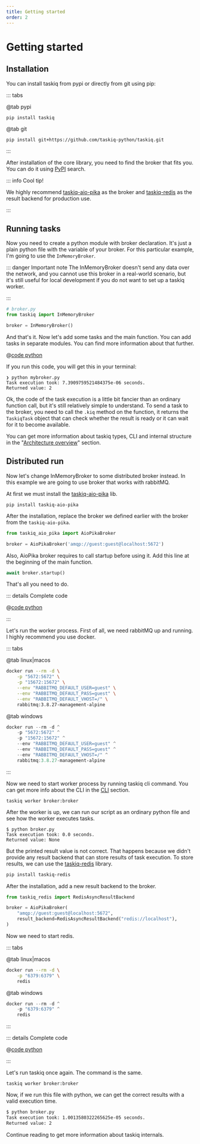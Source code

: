 ```yaml
---
title: Getting started
order: 2
---
```


# Getting started


## Installation

You can install taskiq from pypi or directly from git using pip:


::: tabs

@tab pypi
```bash:no-line-numbers
pip install taskiq
```

@tab git
```bash:no-line-numbers
pip install git+https://github.com/taskiq-python/taskiq.git
```

:::


After installation of the core library, you need to find the broker that fits you. You can do it using [PyPI](https://pypi.org/search/?q=taskiq) search.

::: info Cool tip!

We highly recommend [taskiq-aio-pika](https://pypi.org/project/taskiq-aio-pika/) as the broker and [taskiq-redis](https://pypi.org/project/taskiq-redis/) as the result backend for production use.

:::

## Running tasks

Now you need to create a python module with broker declaration. It's just a plain python file with the variable of your broker. For this particular example, I'm going to use the `InMemoryBroker`.

::: danger Important note
The InMemoryBroker doesn't send any data over the network,
and you cannot use this broker in
a real-world scenario, but it's still useful for
local development if you do not want to
set up a taskiq worker.

:::

```python
# broker.py
from taskiq import InMemoryBroker

broker = InMemoryBroker()
```

And that's it. Now let's add some tasks and the main function. You can add tasks in separate modules. You can find more information about that further.

@[code python](../examples/introduction/inmemory_run.py)

If you run this code, you will get this in your terminal:

```bash:no-line-numbers
❯ python mybroker.py
Task execution took: 7.3909759521484375e-06 seconds.
Returned value: 2
```

Ok, the code of the task execution is a little bit fancier than an ordinary function call, but it's still relatively simple to understand. To send a task to the broker,
you need to call the `.kiq` method on the function,
it returns the `TaskiqTask` object that can check whether the result is ready
or it can wait for it to become available.

You can get more information about taskiq types, CLI and internal structure in the "[Architecture overview](./architecture-overview.md)" section.

## Distributed run

Now let's change InMemoryBroker to some distributed broker instead. In this example we are going to use
broker that works with rabbitMQ.

At first we must install the [taskiq-aio-pika](https://pypi.org/project/taskiq-aio-pika/) lib.

```bash:no-line-numbers
pip install taskiq-aio-pika
```

After the installation, replace the broker we defined earlier with the broker from the `taskiq-aio-pika`.

```python
from taskiq_aio_pika import AioPikaBroker

broker = AioPikaBroker('amqp://guest:guest@localhost:5672')
```
Also, AioPika broker requires to call startup before using it. Add this line at the beginning of the
main function.

```python
await broker.startup()
```

That's all you need to do.

::: details Complete code

@[code python](../examples/introduction/aio_pika_broker.py)

:::


Let's run the worker process. First of all, we need rabbitMQ up and running. I highly recommend you use docker.

::: tabs


@tab linux|macos
```bash
docker run --rm -d \
    -p "5672:5672" \
    -p "15672:15672" \
    --env "RABBITMQ_DEFAULT_USER=guest" \
    --env "RABBITMQ_DEFAULT_PASS=guest" \
    --env "RABBITMQ_DEFAULT_VHOST=/" \
    rabbitmq:3.8.27-management-alpine
```

@tab windows

```powershell
docker run --rm -d ^
    -p "5672:5672" ^
    -p "15672:15672" ^
    --env "RABBITMQ_DEFAULT_USER=guest" ^
    --env "RABBITMQ_DEFAULT_PASS=guest" ^
    --env "RABBITMQ_DEFAULT_VHOST=/" ^
    rabbitmq:3.8.27-management-alpine
```


:::


Now we need to start worker process by running taskiq cli command. You can get more info about the CLI in the [CLI](./cli.md) section.

```bash:no-line-numbers
taskiq worker broker:broker
```

After the worker is up, we can run our script as an ordinary python file and see how the worker executes tasks.

```bash:no-line-numbers
$ python broker.py
Task execution took: 0.0 seconds.
Returned value: None
```

But the printed result value is not correct. That happens because we didn't provide any result backend that can store results
of task execution.
To store results, we can use the [taskiq-redis](https://pypi.org/project/taskiq-redis/) library.

```bash
pip install taskiq-redis
```

After the installation, add a new result backend to the broker.

```python
from taskiq_redis import RedisAsyncResultBackend

broker = AioPikaBroker(
    "amqp://guest:guest@localhost:5672",
    result_backend=RedisAsyncResultBackend("redis://localhost"),
)
```

Now we need to start redis.

::: tabs


@tab linux|macos
```bash
docker run --rm -d \
    -p "6379:6379" \
    redis
```

@tab windows

```powershell
docker run --rm -d ^
    -p "6379:6379" ^
    redis
```


:::


::: details Complete code

@[code python](../examples/introduction/full_example.py)

:::


Let's run taskiq once again. The command is the same.

```bash:no-line-numbers
taskiq worker broker:broker
```

Now, if we run this file with python, we can get the correct results with a valid execution time.

```bash
$ python broker.py
Task execution took: 1.0013580322265625e-05 seconds.
Returned value: 2
```

Continue reading to get more information about taskiq internals.
